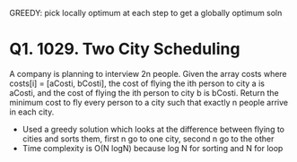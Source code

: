 GREEDY: pick locally optimum at each step to get a globally optimum soln

# Q1. 1029. Two City Scheduling
A company is planning to interview 2n people. Given the array costs where costs[i] = [aCosti, bCosti], the cost of flying the ith person to city a is aCosti, and the cost of flying the ith person to city b is bCosti.
Return the minimum cost to fly every person to a city such that exactly n people arrive in each city.
- Used a greedy solution which looks at the difference between flying to cities and sorts them, first n go to one city, second n go to the other
- Time complexity is O(N logN) because log N for sorting and N for loop
 
